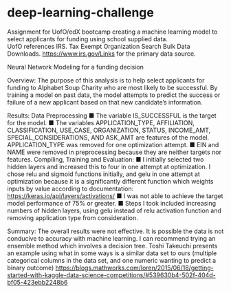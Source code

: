 # deep-learning-challenge
Assignment for UofO/edX bootcamp creating a machine learning model to select applicants for funding using school supplied data.  
UofO references IRS. Tax Exempt Organization Search Bulk Data Downloads. https://www.irs.gov/Links for the primary data source.

Neural Network Modeling for a funding decision

Overview:  The purpose of this analysis is to help select applicants for funding to Alphabet Soup Charity who are most likely to be successful.  By training a model on past data, the model attempts to predict the success or failure of a new applicant based on that new candidate’s information.

Results:
Data Preprocessing
■	The variable IS_SUCCESSFUL is the target for the model.
■	The variables APPLICATION_TYPE, AFFILIATION, CLASSIFICATION, USE_CASE, ORGANIZATION, STATUS, INCOME_AMT, SPECIAL_CONSIDERATIONS, AND ASK_AMT are features of the model.  APPLICATION_TYPE was removed for one optimization attempt.
■	EIN and NAME were removed in preprocessing because they are neither targets nor features.
Compiling, Training and Evaluation:
■	I initially selected two hidden layers and increased this to four in one attempt at optimization.  I chose relu and sigmoid functions initially, and gelu in one attempt at optimization because it is a significantly different function which weights inputs by value according to documentation: https://keras.io/api/layers/activations/
■	I was not able to achieve the target model performance of 75% or greater.
■	Steps I took included increasing numbers of hidden layers, using gelu instead of relu activation function and removing application type from consideration.  

Summary:  The overall results were not effective.  It is possible the data is not conducive to accuracy with machine learning.  I can recommend trying an ensemble method which involves a decision tree.  Toshi Takeuchi presents an example using what in some ways is a similar data set to ours (multiple categorical columns in the data set, and one numeric wanting to predict a binary outcome) https://blogs.mathworks.com/loren/2015/06/18/getting-started-with-kaggle-data-science-competitions/#539630b4-502f-404d-bf05-423ebb2248b6

